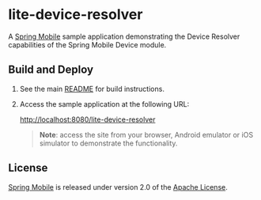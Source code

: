 # lite-device-resolver

A [Spring Mobile] sample application demonstrating the Device Resolver capabilities of the Spring Mobile Device module.


## Build and Deploy

1. See the main [README](../README.md) for build instructions.

2. Access the sample application at the following URL:

    [http://localhost:8080/lite-device-resolver][app-url]

    > **Note**: access the site from your browser, Android emulator or iOS simulator to demonstrate the functionality.


## License

[Spring Mobile] is released under version 2.0 of the [Apache License].


[app-url]: http://localhost:8080/lite-device-resolver
[Spring Mobile]: http://projects.spring.io/spring-mobile
[Apache License]: http://www.apache.org/licenses/LICENSE-2.0

